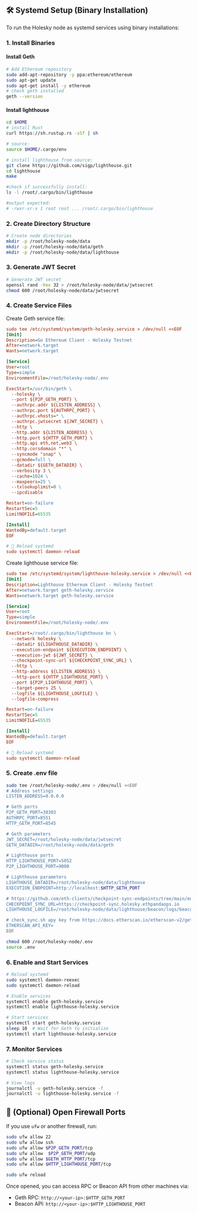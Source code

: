 ## 🛠️ Systemd Setup (Binary Installation)

To run the Holesky node as systemd services using binary installations:

### 1. Install Binaries

#### Install Geth
```bash
# Add Ethereum repository
sudo add-apt-repository -y ppa:ethereum/ethereum
sudo apt-get update
sudo apt-get install -y ethereum
# check geth installed
geth --version
```

#### Install lighthouse
```bash
cd $HOME
# install Rust
curl https://sh.rustup.rs -sSf | sh

# source:
source $HOME/.cargo/env

# install lighthouse from source:
git clone https://github.com/sigp/lighthouse.git
cd lighthouse
make

#check if successfully install:
ls -l /root/.cargo/bin/lighthouse

#output expected:
# -rwxr-xr-x 1 root root ... /root/.cargo/bin/lighthouse
```

### 2. Create Directory Structure
```bash
# Create node directories
mkdir -p /root/holesky-node/data
mkdir -p /root/holesky-node/data/geth
mkdir -p /root/holesky-node/data/lighthouse
```

### 3. Generate JWT Secret
```bash
# Generate JWT secret
openssl rand -hex 32 > /root/holesky-node/data/jwtsecret
chmod 600 /root/holesky-node/data/jwtsecret
```

### 4. Create Service Files

Create Geth service file:
```ini
sudo tee /etc/systemd/system/geth-holesky.service > /dev/null <<EOF
[Unit]
Description=Go Ethereum Client - Holesky Testnet
After=network.target
Wants=network.target

[Service]
User=root
Type=simple
EnvironmentFile=/root/holesky-node/.env

ExecStart=/usr/bin/geth \
  --holesky \
  --port ${P2P_GETH_PORT} \
  --authrpc.addr ${LISTEN_ADDRESS} \
  --authrpc.port ${AUTHRPC_PORT} \
  --authrpc.vhosts=* \
  --authrpc.jwtsecret ${JWT_SECRET} \
  --http \
  --http.addr ${LISTEN_ADDRESS} \
  --http.port ${HTTP_GETH_PORT} \
  --http.api eth,net,web3 \
  --http.corsdomain "*" \
  --syncmode "snap" \
  --gcmode=full \
  --datadir ${GETH_DATADIR} \
  --verbosity 3 \
  --cache=1024 \
  --maxpeers=25 \
  --txlookuplimit=0 \
  --ipcdisable

Restart=on-failure
RestartSec=5
LimitNOFILE=65535

[Install]
WantedBy=default.target
EOF

# 🔄 Reload systemd
sudo systemctl daemon-reload

```

Create lighthouse service file:

```ini
sudo tee /etc/systemd/system/lighthouse-holesky.service > /dev/null <<EOF
[Unit]
Description=Lighthouse Ethereum Client - Holesky Testnet
After=network.target geth-holesky.service
Wants=network.target geth-holesky.service

[Service]
User=root
Type=simple
EnvironmentFile=/root/holesky-node/.env

ExecStart=/root/.cargo/bin/lighthouse bn \
  --network holesky \
  --datadir ${LIGHTHOUSE_DATADIR} \
  --execution-endpoint ${EXECUTION_ENDPOINT} \
  --execution-jwt ${JWT_SECRET} \
  --checkpoint-sync-url ${CHECKPOINT_SYNC_URL} \
  --http \
  --http-address ${LISTEN_ADDRESS} \
  --http-port ${HTTP_LIGHTHOUSE_PORT} \
  --port ${P2P_LIGHTHOUSE_PORT} \
  --target-peers 25 \
  --logfile ${LIGHTHOUSE_LOGFILE} \
  --logfile-compress

Restart=on-failure
RestartSec=5
LimitNOFILE=65535

[Install]
WantedBy=default.target
EOF

# 🔄 Reload systemd
sudo systemctl daemon-reload

```

### 5. Create .env file
```bash
sudo tee /root/holesky-node/.env > /dev/null <<EOF
# Address settings
LISTEN_ADDRESS=0.0.0.0

# Geth ports
P2P_GETH_PORT=30303
AUTHRPC_PORT=8551
HTTP_GETH_PORT=8545

# Geth parameters
JWT_SECRET=/root/holesky-node/data/jwtsecret
GETH_DATADIR=/root/holesky-node/data/geth

# Lighthouse ports
HTTP_LIGHTHOUSE_PORT=5052
P2P_LIGHTHOUSE_PORT=9000

# Lighthouse parameters
LIGHTHOUSE_DATADIR=/root/holesky-node/data/lighthouse
EXECUTION_ENDPOINT=http://localhost:$HTTP_GETH_PORT

# https://github.com/eth-clients/checkpoint-sync-endpoints/tree/main/endpoints
CHECKPOINT_SYNC_URL=https://checkpoint-sync.holesky.ethpandaops.io
LIGHTHOUSE_LOGFILE=/root/holesky-node/data/lighthouse/beacon/logs/beacon.log

# check_sync.sh apy key from https://docs.etherscan.io/etherscan-v2/getting-started/getting-an-api-key
ETHERSCAN_API_KEY=
EOF

chmod 600 /root/holesky-node/.env
source .env
```

### 6. Enable and Start Services
```bash
# Reload systemd
sudo systemctl daemon-reexec
sudo systemctl daemon-reload

# Enable services
systemctl enable geth-holesky.service
systemctl enable lighthouse-holesky.service

# Start services
systemctl start geth-holesky.service
sleep 10  # Wait for Geth to initialize
systemctl start lighthouse-holesky.service
```

### 7. Monitor Services
```bash
# Check service status
systemctl status geth-holesky.service
systemctl status lighthouse-holesky.service

# View logs
journalctl -u geth-holesky.service -f
journalctl -u lighthouse-holesky.service -f
```


## 🔐 (Optional) Open Firewall Ports

If you use `ufw` or another firewall, run:

```bash
sudo ufw allow 22
sudo ufw allow ssh
sudo ufw allow $P2P_GETH_PORT/tcp
sudo ufw allow  $P2P_GETH_PORT/udp
sudo ufw allow $GETH_HTTP_PORT/tcp
sudo ufw allow $HTTP_LIGHTHOUSE_PORT/tcp

sudo ufw reload
```

Once opened, you can access RPC or Beacon API from other machines via:
- Geth RPC: `http://<your-ip>:$HTTP_GETH_PORT`
- Beacon API: `http://<your-ip>:$HTTP_LIGHTHOUSE_PORT`









